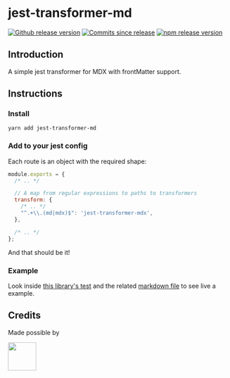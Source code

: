 # jest-transformer-md

[![Github release version](https://img.shields.io/github/tag/bitttttten/jest-transformer-mdx.svg)](https://github.com/bitttttten/jest-transformer-mdx/releases)
[![Commits since release](https://img.shields.io/github/commits-since/bitttttten/jest-transformer-mdx/v2.7.1.svg)](https://github.com/bitttttten/jest-transformer-mdx/compare/v2.7.1...master)
[![npm release version](https://img.shields.io/npm/v/jest-transformer-mdx.svg)](https://www.npmjs.com/package/jest-transformer-mdx)

## Introduction

A simple jest transformer for MDX with frontMatter support.

## Instructions

### Install

`yarn add jest-transformer-md`

### Add to your jest config

Each route is an object with the required shape:

```js
module.exports = {
  /* .. */

  // A map from regular expressions to paths to transformers
  transform: {
    /* .. */
    "^.+\\.(md|mdx)$": 'jest-transformer-mdx',
  },

  /* .. */
};
```

And that should be it!

### Example

Look inside [this library's test](https://github.com/bitttttten/jest-transformer-mdx/blob/master/test.js) and the related [markdown file](https://github.com/bitttttten/jest-transformer-mdx/blob/master/test.md) to see live a example.

## Credits

Made possible by

<a href="https://soulpicks.com" target="_blank"><img src="https://avatars0.githubusercontent.com/u/37078572?s=200&v=4" width="64" height="64"></a>